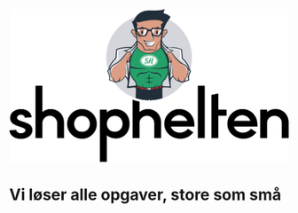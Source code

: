 [![ShopHelten - Vi løser alle opgaver, store som små.](assets/ShopHelten-logo.png "ShopHelten Logo")](https://shophelten.dk/)

# Vi løser alle opgaver, store som små
